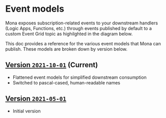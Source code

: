 # Event models

Mona exposes subscription-related events to your downstream handlers (Logic Apps, Functions, etc.) through events published by default to a custom Event Grid topic as highilghted in the diagram below.

This doc provides a reference for the various event models that Mona can publish. These models are broken down by version below.

## [Version `2021-10-01`](2021-10-01.md) (Current)

* Flattened event models for simplified downstream consumption
* Switched to pascal-cased, human-readable names

## [Version `2021-05-01`](2021-05-01.md)

* Initial version

